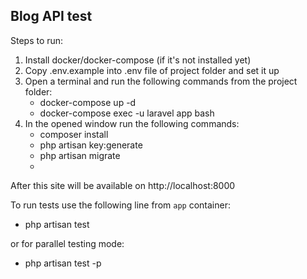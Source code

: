 ## Blog API test 

Steps to run:
1. Install docker/docker-compose (if it's not installed yet)
2. Copy .env.example into .env file of project folder and set it up
3. Open a terminal and run the following commands from the project folder: 
	- docker-compose up -d
    - docker-compose exec -u laravel app bash
4. In the opened window run the following commands:
   -  composer install   
   -  php artisan key:generate
   -  php artisan migrate
   - 
After this site will be available on http://localhost:8000 
    
To run tests use the following line from `app` container:
   - php artisan test
    
or for parallel testing mode:
   - php artisan test -p 
    


	



